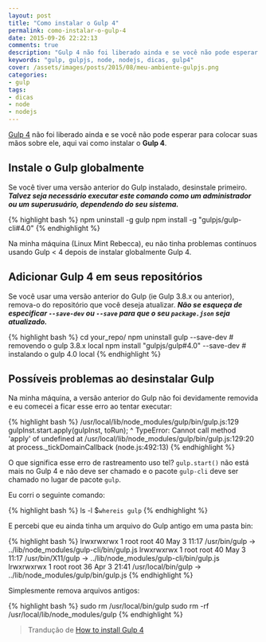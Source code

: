 ```yaml
---
layout: post
title: "Como instalar o Gulp 4"
permalink: como-instalar-o-gulp-4
date: 2015-09-26 22:22:13
comments: true
description: "Gulp 4 não foi liberado ainda e se você não pode esperar para colocar suas mãos sobre ele, aqui vai como instalar o Gulp 4"
keywords: "gulp, gulpjs, node, nodejs, dicas, gulp4"
cover: /assets/images/posts/2015/08/meu-ambiente-gulpjs.png
categories:
- gulp
tags:
- dicas
- node
- nodejs
---
```


[Gulp 4](https://github.com/gulpjs/gulp/tree/4.0) não foi liberado ainda e se você não pode esperar para colocar suas mãos sobre ele, aqui vai como instalar o **Gulp 4**.

## Instale o Gulp globalmente

Se você tiver uma versão anterior do Gulp instalado, desinstale primeiro. _**Talvez seja necessário executar este comando como um administrador ou um superusuário, dependendo do seu sistema.**_

{% highlight bash %}
npm uninstall -g gulp
npm install -g "gulpjs/gulp-cli#4.0"
{% endhighlight %}

Na minha máquina (Linux Mint Rebecca), eu não tinha problemas contínuos usando Gulp < 4 depois de instalar globalmente Gulp 4.

## Adicionar Gulp 4 em seus repositórios

Se você usar uma versão anterior do Gulp (ie Gulp 3.8.x ou anterior), remova-o do repositório que você deseja atualizar. _**Não se esqueça de especificar `--save-dev` ou `--save` para que o seu `package.json` seja atualizado.**_

{% highlight bash %}
cd your_repo/
npm uninstall gulp --save-dev # removendo o gulp 3.8.x local
npm install "gulpjs/gulp#4.0" --save-dev # instalando o gulp 4.0 local
{% endhighlight %}

## Possíveis problemas ao desinstalar Gulp

Na minha máquina, a versão anterior do Gulp não foi devidamente removida e eu comecei a ficar esse erro ao tentar executar:

{% highlight bash %}
/usr/local/lib/node_modules/gulp/bin/gulp.js:129
    gulpInst.start.apply(gulpInst, toRun);
                   ^
TypeError: Cannot call method 'apply' of undefined
    at /usr/local/lib/node_modules/gulp/bin/gulp.js:129:20
    at process._tickDomainCallback (node.js:492:13)
{% endhighlight %}

O que significa esse erro de rastreamento uso tel? `gulp.start()` não está mais no Gulp 4 e não deve ser chamado e o pacote `gulp-cli` deve ser chamado no lugar de pacote `gulp`.

Eu corri o seguinte comando:

{% highlight bash %}
ls -l $`whereis gulp`
{% endhighlight %}

E percebi que eu ainda tinha um arquivo do Gulp antigo em uma pasta bin:

{% highlight bash %}
lrwxrwxrwx 1 root root 40 May  3 11:17 /usr/bin/gulp -> ../lib/node_modules/gulp-cli/bin/gulp.js
lrwxrwxrwx 1 root root 40 May  3 11:17 /usr/bin/X11/gulp -> ../lib/node_modules/gulp-cli/bin/gulp.js
lrwxrwxrwx 1 root root 36 Apr  3 21:41 /usr/local/bin/gulp -> ../lib/node_modules/gulp/bin/gulp.js
{% endhighlight %}

Simplesmente remova arquivos antigos:

{% highlight bash %}
sudo rm /usr/local/bin/gulp
sudo rm -rf /usr/local/lib/node_modules/gulp
{% endhighlight %}

> Trandução de [How to install Gulp 4](http://blog.reactandbethankful.com/posts/2015/05/01/how-to-install-gulp-4/)